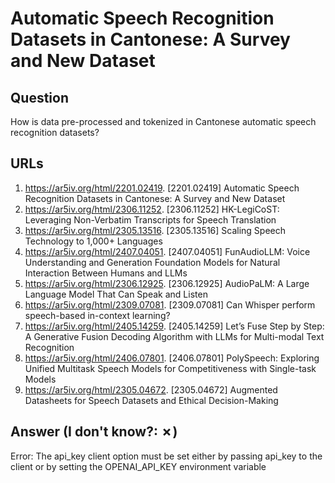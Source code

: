 # Automatic Speech Recognition Datasets in Cantonese: A Survey and New Dataset

## Question

How is data pre-processed and tokenized in Cantonese automatic speech recognition datasets?

## URLs

1. https://ar5iv.org/html/2201.02419. [2201.02419] Automatic Speech Recognition Datasets in Cantonese: A Survey and New Dataset
2. https://ar5iv.org/html/2306.11252. [2306.11252] HK-LegiCoST: Leveraging Non-Verbatim Transcripts for Speech Translation
3. https://ar5iv.org/html/2305.13516. [2305.13516] Scaling Speech Technology to 1,000+ Languages
4. https://ar5iv.org/html/2407.04051. [2407.04051] FunAudioLLM: Voice Understanding and Generation Foundation Models for Natural Interaction Between Humans and LLMs
5. https://ar5iv.org/html/2306.12925. [2306.12925] AudioPaLM: A Large Language Model That Can Speak and Listen
6. https://ar5iv.org/html/2309.07081. [2309.07081] Can Whisper perform speech-based in-context learning?
7. https://ar5iv.org/html/2405.14259. [2405.14259] Let’s Fuse Step by Step: A Generative Fusion Decoding Algorithm with LLMs for Multi-modal Text Recognition
8. https://ar5iv.org/html/2406.07801. [2406.07801] PolySpeech: Exploring Unified Multitask Speech Models for Competitiveness with Single-task Models
9. https://ar5iv.org/html/2305.04672. [2305.04672] Augmented Datasheets for Speech Datasets and Ethical Decision-Making

## Answer (I don't know?: ✗)

Error: The api_key client option must be set either by passing api_key to the client or by setting the OPENAI_API_KEY environment variable